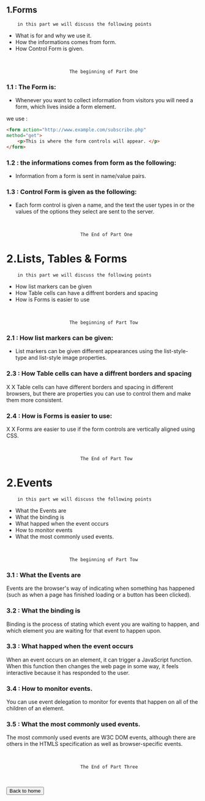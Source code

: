 ## 1.Forms

        in this part we will discuss the following points

- What is for and why we use it.
- How the informations comes from form.
- How Control Form is given.
<br/>

                           The beginning of Part One 

### 1.1 : The Form is:

- Whenever you want to collect information from
visitors you will need a form, which lives inside a
form element.

we use :
                                
```html
<form action="http://www.example.com/subscribe.php"
method="get">
    <p>This is where the form controls will appear. </p>
</form>
```


### 1.2 : the informations comes from form as the following:
- Information from a form is sent in name/value pairs.

### 1.3 : Control Form is given as the following:
- Each form control is given a name, and the text the
user types in or the values of the options they select
are sent to the server.

<br/>
    
                               The End of Part One

# 2.Lists, Tables & Forms

        in this part we will discuss the following points

- How list markers can be given
- How Table cells can have a diffrent borders and spacing
-  How is Forms is easier to use
<br/>

                           The beginning of Part Tow 

### 2.1 : How list markers can be given:

- List markers can be given different appearances
using the list-style-type and list-style image
properties.

### 2.3 : How Table cells can have a diffrent borders and spacing
X X Table cells can have different borders and spacing in
different browsers, but there are properties you can
use to control them and make them more consistent.
### 2.4 : How is Forms is easier to use:
X X Forms are easier to use if the form controls are
vertically aligned using CSS.

<br/>
    
                               The End of Part Tow

# 2.Events

        in this part we will discuss the following points

- What the Events are
- What the binding is
- What happed when the event occurs
- How to monitor events
- What the most commonly used events.
<br/>

                           The beginning of Part Tow 





### 3.1 : What the Events are
Events are the browser's way of indicating when
something has happened (such as when a page has
finished loading or a button has been clicked).

### 3.2 : What the binding is
Binding is the process of stating which event you are
waiting to happen, and which element you are waiting
for that event to happen upon.

### 3.3 : What happed when the event occurs
When an event occurs on an element, it can trigger a
JavaScript function. When this function then changes
the web page in some way, it feels interactive because
it has responded to the user.

### 3.4 : How to monitor events.
You can use event delegation to monitor for events
that happen on all of the children of an element.

### 3.5 : What the most commonly used events.
The most commonly used events are W3C DOM
events, although there are others in the HTMLS
specification as well as browser-specific events.

<br/>
    
                               The End of Part Three

<br>

<button name="button" onclick="https://jehadabuawwad.github.io/reading-notes/">Back to home</button>